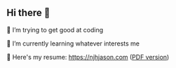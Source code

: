 ## Hi there 👋

🤔 I’m trying to get good at coding

🌱 I’m currently learning whatever interests me

📝 Here's my resume: https://njhjason.com ([PDF version](https://njhjason.com/documents/resume_ngo_jun_hao_jason_no_phone.pdf))

<!--
**NgoJunHaoJason/NgoJunHaoJason** is a ✨ _special_ ✨ repository because its `README.md` (this file) appears on your GitHub profile.

Here are some ideas to get you started:

- 🔭 I’m currently working on ...
- 🌱 I’m currently learning ...
- 👯 I’m looking to collaborate on ...
- 🤔 I’m looking for help with ...
- 💬 Ask me about ...
- 📫 How to reach me: ...
- 😄 Pronouns: ...
- ⚡ Fun fact: ...
-->
